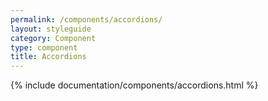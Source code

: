 ```yaml
---
permalink: /components/accordions/
layout: styleguide
category: Component
type: component
title: Accordions
---
```


{% include documentation/components/accordions.html %}
